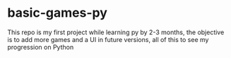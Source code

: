 # basic-games-py
This repo is my first project while learning py by 2-3 months, the objective is to add more games and a UI in future versions, all of this to see my progression on Python
